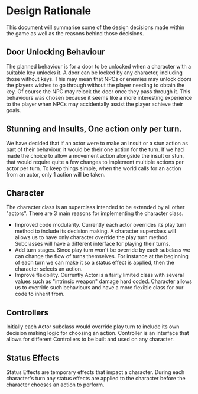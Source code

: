 # Design Rationale
This document will summarise some of the design decisions made within the game as well as the reasons behind those decisions.

## Door Unlocking Behaviour
The planned behaviour is for a door to be unlocked when a character with a suitable key unlocks it. A door can be locked by any character, including those without keys. 
This may mean that NPCs or enemies may unlock doors the players wishes to go through without the player needing to obtain the key. Of course the NPC may relock the door once they pass through it.
This behaviours was chosen because it seems like a more interesting experience to the player when NPCs may accidentally assist the player achieve their goals.

## Stunning and Insults, One action only per turn.
We have decided that if an actor were to make an insult or a stun action as part of their behaviour, it would be their one action for the turn. If we had made the choice to allow a movement action alongside the insult or stun, that would require quite a few changes to implement multiple actions per actor per turn. To keep things simple, when the world calls for an action from an actor, only 1 action will be taken.

## Character
The character class is an superclass intended to be extended by all other "actors". There are 3 main reasons for implementing the character class.
* Improved code modularity. Currently each actor overrides its play turn method to include its decision making. A character superclass will allows us to have only character override the play turn method. Subclasses will have a different interface for playing their turns.
* Add turn stages. Since play turn won't be override by each subclass we can change the flow of turns themselves. For instance at the beginning of each turn we can make it so a status effect is applied, then the character selects an action.
* Improve flexibility. Currently Actor is a fairly limited class with several values such as "intrinsic weapon" damage hard coded. Character allows us to override such behaviours and have a more flexible class for our code to inherit from.

## Controllers
Initially each Actor subclass would override play turn to include its own decision making logic for choosing an action. Controller is an interface that allows for different Controllers to be built and used on any character. 

## Status Effects
Status Effects are temporary effects that impact a character. During each character's turn any status effects are applied to the character before the character chooses an action to perform. 